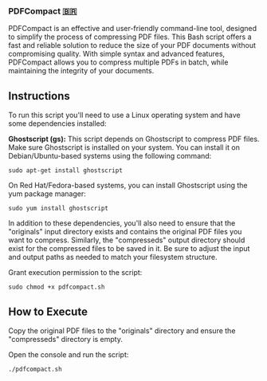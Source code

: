 ### PDFCompact [:brazil:](leiame.md)


PDFCompact is an effective and user-friendly command-line tool, designed to simplify the process of compressing PDF files. This Bash script offers a fast and reliable solution to reduce the size of your PDF documents without compromising quality. With simple syntax and advanced features, PDFCompact allows you to compress multiple PDFs in batch, while maintaining the integrity of your documents.

## Instructions

To run this script you'll need to use a Linux operating system and have some dependencies installed:

**Ghostscript (gs):** This script depends on Ghostscript to compress PDF files. Make sure Ghostscript is installed on your system. You can install it on Debian/Ubuntu-based systems using the following command:

```console
sudo apt-get install ghostscript
```

On Red Hat/Fedora-based systems, you can install Ghostscript using the yum package manager:

```console
sudo yum install ghostscript
```

In addition to these dependencies, you'll also need to ensure that the "originals" input directory exists and contains the original PDF files you want to compress. Similarly, the "compresseds" output directory should exist for the compressed files to be saved in it. Be sure to adjust the input and output paths as needed to match your filesystem structure.

Grant execution permission to the script:

```console
sudo chmod +x pdfcompact.sh
```

## How to Execute

Copy the original PDF files to the "originals" directory and ensure the "compresseds" directory is empty.

Open the console and run the script:

```console
./pdfcompact.sh
```
